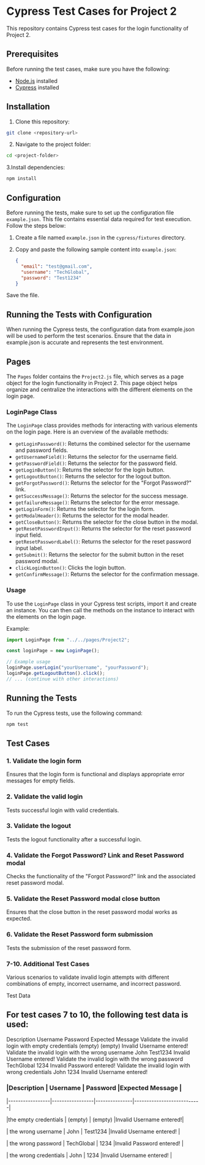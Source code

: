 # Cypress Test Cases for Project 2

This repository contains Cypress test cases for the login functionality of Project 2.

## Prerequisites

Before running the test cases, make sure you have the following:

- [Node.js](https://nodejs.org/) installed
- [Cypress](https://docs.cypress.io/guides/getting-started/installing-cypress.html#System-requirements) installed


## Installation

1. Clone this repository:

```bash
git clone <repository-url>
```
2. Navigate to the project folder:

```bash
cd <project-folder>
```
3.Install dependencies:
```bash
npm install
```

## Configuration
Before running the tests, make sure to set up the configuration file `example.json`. This file contains essential data required for test execution. Follow the steps below:

1. Create a file named `example.json` in the `cypress/fixtures` directory.

2. Copy and paste the following sample content into `example.json`:

   ```json
   {
     "email": "test@gmail.com",
     "username": "TechGlobal",
     "password": "Test1234"
   }
Save the file.
## Running the Tests with Configuration
When running the Cypress tests, the configuration data from example.json will be used to perform the test scenarios. Ensure that the data in example.json is accurate and represents the test environment.
## Pages

The `Pages` folder contains the `Project2.js` file, which serves as a page object for the login functionality in Project 2. This page object helps organize and centralize the interactions with the different elements on the login page.

### LoginPage Class

The `LoginPage` class provides methods for interacting with various elements on the login page. Here is an overview of the available methods:

- `getLoginPassword()`: Returns the combined selector for the username and password fields.
- `getUsernameField()`: Returns the selector for the username field.
- `getPasswordField()`: Returns the selector for the password field.
- `getLoginButton()`: Returns the selector for the login button.
- `getLogoutButton()`: Returns the selector for the logout button.
- `getForgotPassword()`: Returns the selector for the "Forgot Password?" link.
- `getSuccessMessage()`: Returns the selector for the success message.
- `getfailureMessage()`: Returns the selector for the error message.
- `getLoginForm()`: Returns the selector for the login form.
- `getModalHeader()`: Returns the selector for the modal header.
- `getCloseButton()`: Returns the selector for the close button in the modal.
- `getResetPasswordInput()`: Returns the selector for the reset password input field.
- `getResetPasswordLabel()`: Returns the selector for the reset password input label.
- `getSubmit()`: Returns the selector for the submit button in the reset password modal.
- `clickLoginButton()`: Clicks the login button.
- `getConfirmMessage()`: Returns the selector for the confirmation message.

### Usage

To use the `LoginPage` class in your Cypress test scripts, import it and create an instance. You can then call the methods on the instance to interact with the elements on the login page.

Example:

```javascript
import LoginPage from "../../pages/Project2";

const loginPage = new LoginPage();

// Example usage
loginPage.userLogin("yourUsername", "yourPassword");
loginPage.getLogoutButton().click();
// ... (continue with other interactions)
```
## Running the Tests
To run the Cypress tests, use the following command:
```bash
npm test
```


## Test Cases
### 1. Validate the login form

Ensures that the login form is functional and displays appropriate error messages for empty fields.

### 2. Validate the valid login

Tests successful login with valid credentials.

### 3. Validate the logout

Tests the logout functionality after a successful login.

### 4. Validate the Forgot Password? Link and Reset Password modal

Checks the functionality of the "Forgot Password?" link and the associated reset password modal.

### 5. Validate the Reset Password modal close button

Ensures that the close button in the reset password modal works as expected.

### 6. Validate the Reset Password form submission

Tests the submission of the reset password form.

### 7-10. Additional Test Cases

Various scenarios to validate invalid login attempts with different combinations of empty, incorrect username, and 
incorrect password.

Test Data
## For test cases 7 to 10, the following test data is used:

Description	Username	Password	Expected Message
Validate the invalid login with empty credentials	(empty)	(empty)	Invalid Username entered!
Validate the invalid login with the wrong username	John	Test1234	Invalid Username entered!
Validate the invalid login with the wrong password	TechGlobal	1234	Invalid Password entered!
Validate the invalid login with wrong credentials	John	1234	Invalid Username entered!


### |Description | Username | Password |Expected Message |

|-----------------|-----------------|---------------|---------------------------|

|the empty credentials | (empty) | (empty) |Invalid Username entered!|

| the wrong username | John | Test1234 |Invalid Username entered! |

| the wrong password | TechGlobal | 1234 |Invalid Password entered! |

| the wrong credentials | John | 1234 |Invalid Username entered! |

